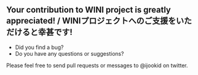## Your contribution to WINI project is greatly appreciated! / WINIプロジェクトへのご支援をいただけると幸甚です!

* Did you find a bug?
* Do you have any questions or suggestions?

Please feel free to send pull requests or messages to @ijookid on twitter.
